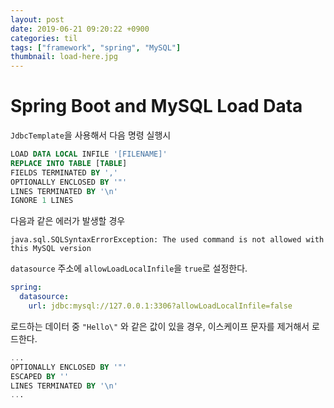 ```yaml
---
layout: post
date: 2019-06-21 09:20:22 +0900
categories: til
tags: ["framework", "spring", "MySQL"]
thumbnail: load-here.jpg
---
```


# Spring Boot and MySQL Load Data

`JdbcTemplate`을 사용해서 다음 명령 실행시

```sql
LOAD DATA LOCAL INFILE '[FILENAME]'
REPLACE INTO TABLE [TABLE]
FIELDS TERMINATED BY ','
OPTIONALLY ENCLOSED BY '"'
LINES TERMINATED BY '\n'
IGNORE 1 LINES
```

다음과 같은 에러가 발생할 경우

    java.sql.SQLSyntaxErrorException: The used command is not allowed with this MySQL version

`datasource` 주소에 `allowLoadLocalInfile`을 `true`로 설정한다.

```yaml
spring:
  datasource:
    url: jdbc:mysql://127.0.0.1:3306?allowLoadLocalInfile=false
```

로드하는 데이터 중 `"Hello\"` 와 같은 값이 있을 경우, 이스케이프 문자를 제거해서 로드한다.

```sql
...
OPTIONALLY ENCLOSED BY '"'
ESCAPED BY ''
LINES TERMINATED BY '\n'
...
```
